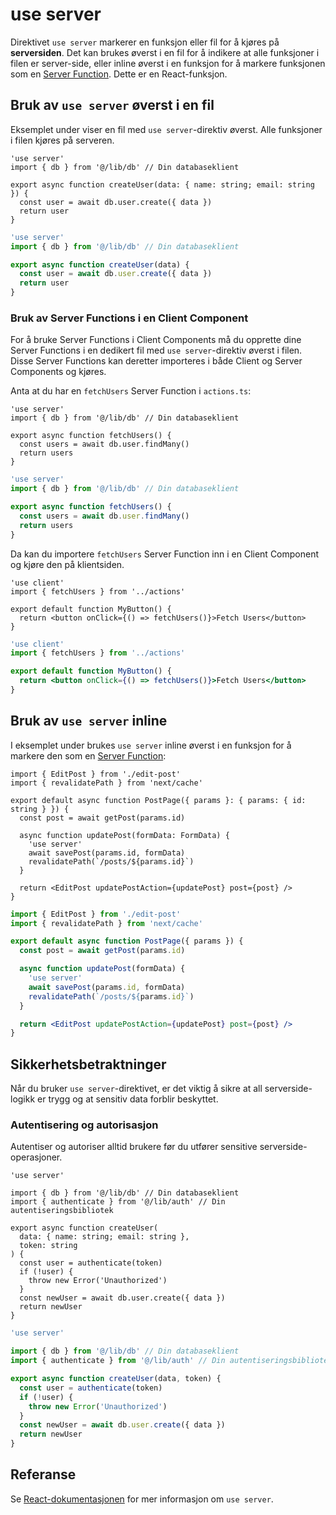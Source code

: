 # use server

Direktivet `use server` markerer en funksjon eller fil for å kjøres på
**serversiden**. Det kan brukes øverst i en fil for å indikere at alle
funksjoner i filen er server-side, eller inline øverst i en funksjon for å
markere funksjonen som en
[Server Function](https://19.react.dev/reference/rsc/server-functions). Dette er
en React-funksjon.

## Bruk av `use server` øverst i en fil

Eksemplet under viser en fil med `use server`-direktiv øverst. Alle funksjoner i
filen kjøres på serveren.

```tsx filename="app/actions.ts" highlight={1} switcher
'use server'
import { db } from '@/lib/db' // Din databaseklient

export async function createUser(data: { name: string; email: string }) {
  const user = await db.user.create({ data })
  return user
}
```

```jsx filename="app/actions.js" highlight={1} switcher
'use server'
import { db } from '@/lib/db' // Din databaseklient

export async function createUser(data) {
  const user = await db.user.create({ data })
  return user
}
```

### Bruk av Server Functions i en Client Component

For å bruke Server Functions i Client Components må du opprette dine Server
Functions i en dedikert fil med `use server`-direktiv øverst i filen. Disse
Server Functions kan deretter importeres i både Client og Server Components og
kjøres.

Anta at du har en `fetchUsers` Server Function i `actions.ts`:

```tsx filename="app/actions.ts" highlight={1} switcher
'use server'
import { db } from '@/lib/db' // Din databaseklient

export async function fetchUsers() {
  const users = await db.user.findMany()
  return users
}
```

```jsx filename="app/actions.js" highlight={1} switcher
'use server'
import { db } from '@/lib/db' // Din databaseklient

export async function fetchUsers() {
  const users = await db.user.findMany()
  return users
}
```

Da kan du importere `fetchUsers` Server Function inn i en Client Component og
kjøre den på klientsiden.

```tsx filename="app/components/my-button.tsx" highlight={1,2,8} switcher
'use client'
import { fetchUsers } from '../actions'

export default function MyButton() {
  return <button onClick={() => fetchUsers()}>Fetch Users</button>
}
```

```jsx filename="app/components/my-button.js" highlight={1,2,8} switcher
'use client'
import { fetchUsers } from '../actions'

export default function MyButton() {
  return <button onClick={() => fetchUsers()}>Fetch Users</button>
}
```

## Bruk av `use server` inline

I eksemplet under brukes `use server` inline øverst i en funksjon for å markere
den som en
[Server Function](https://19.react.dev/reference/rsc/server-functions):

```tsx filename="app/posts/[id]/page.tsx" switcher highlight={8}
import { EditPost } from './edit-post'
import { revalidatePath } from 'next/cache'

export default async function PostPage({ params }: { params: { id: string } }) {
  const post = await getPost(params.id)

  async function updatePost(formData: FormData) {
    'use server'
    await savePost(params.id, formData)
    revalidatePath(`/posts/${params.id}`)
  }

  return <EditPost updatePostAction={updatePost} post={post} />
}
```

```jsx filename="app/posts/[id]/page.js" switcher highlight={8}
import { EditPost } from './edit-post'
import { revalidatePath } from 'next/cache'

export default async function PostPage({ params }) {
  const post = await getPost(params.id)

  async function updatePost(formData) {
    'use server'
    await savePost(params.id, formData)
    revalidatePath(`/posts/${params.id}`)
  }

  return <EditPost updatePostAction={updatePost} post={post} />
}
```

## Sikkerhetsbetraktninger

Når du bruker `use server`-direktivet, er det viktig å sikre at all
serverside-logikk er trygg og at sensitiv data forblir beskyttet.

### Autentisering og autorisasjon

Autentiser og autoriser alltid brukere før du utfører sensitive
serverside-operasjoner.

```tsx filename="app/actions.ts" highlight={1,7,8,9,10} switcher
'use server'

import { db } from '@/lib/db' // Din databaseklient
import { authenticate } from '@/lib/auth' // Din autentiseringsbibliotek

export async function createUser(
  data: { name: string; email: string },
  token: string
) {
  const user = authenticate(token)
  if (!user) {
    throw new Error('Unauthorized')
  }
  const newUser = await db.user.create({ data })
  return newUser
}
```

```jsx filename="app/actions.js" highlight={1,7,8,9,10} switcher
'use server'

import { db } from '@/lib/db' // Din databaseklient
import { authenticate } from '@/lib/auth' // Din autentiseringsbibliotek

export async function createUser(data, token) {
  const user = authenticate(token)
  if (!user) {
    throw new Error('Unauthorized')
  }
  const newUser = await db.user.create({ data })
  return newUser
}
```

## Referanse

Se [React-dokumentasjonen](https://react.dev/reference/rsc/use-server) for mer
informasjon om `use server`.
